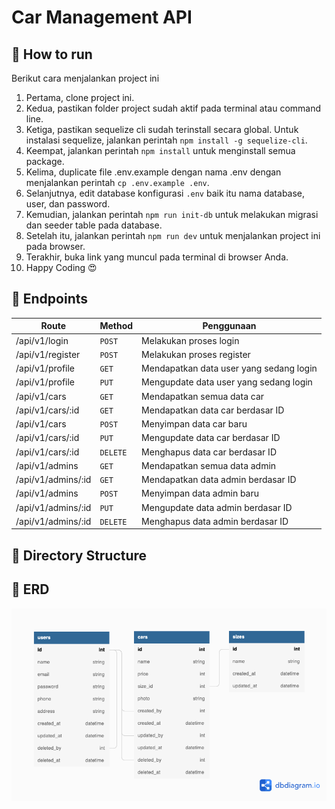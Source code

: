 # Car Management API

## 🚀 How to run 

Berikut cara menjalankan project ini

1. Pertama, clone project ini.
2. Kedua, pastikan folder project sudah aktif pada terminal atau command line.
3. Ketiga, pastikan sequelize cli sudah terinstall secara global. Untuk instalasi sequelize, jalankan perintah `npm install -g sequelize-cli`.
4. Keempat, jalankan perintah `npm install` untuk menginstall semua package.
5. Kelima, duplicate file .env.example dengan nama .env dengan menjalankan perintah `cp .env.example .env`.
6. Selanjutnya, edit database konfigurasi `.env` baik itu nama database, user, dan password.
7. Kemudian, jalankan perintah `npm run init-db` untuk melakukan migrasi dan seeder table pada database.
8. Setelah itu, jalankan perintah `npm run dev` untuk menjalankan project ini pada browser.
9. Terakhir, buka link yang muncul pada terminal di browser Anda.
10. Happy Coding 😍

## 📡 Endpoints 
| Route              | Method   | Penggunaan                              |
| ------------------ | -------- | --------------------------------------- |
| /api/v1/login      | `POST`   | Melakukan proses login                  |
| /api/v1/register   | `POST`   | Melakukan proses register               |
| /api/v1/profile    | `GET`    | Mendapatkan data user yang sedang login |
| /api/v1/profile    | `PUT`    | Mengupdate data user yang sedang login  |
| /api/v1/cars       | `GET`    | Mendapatkan semua data car              |
| /api/v1/cars/:id   | `GET`    | Mendapatkan data car berdasar ID        |
| /api/v1/cars       | `POST`   | Menyimpan data car baru                 |
| /api/v1/cars/:id   | `PUT`    | Mengupdate data car berdasar ID         |
| /api/v1/cars/:id   | `DELETE` | Menghapus data car berdasar ID          |
| /api/v1/admins     | `GET`    | Mendapatkan semua data admin            |
| /api/v1/admins/:id | `GET`    | Mendapatkan data admin berdasar ID      |
| /api/v1/admins     | `POST`   | Menyimpan data admin baru               |
| /api/v1/admins/:id | `PUT`    | Mengupdate data admin berdasar ID       |
| /api/v1/admins/:id | `DELETE` | Menghapus data admin berdasar ID        |

## 📜 Directory Structure 

## 💾 ERD 

![Entity Relationship Diagram](db.png)